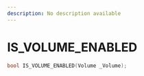 ```yaml
---
description: No description available 
---
```


# IS_VOLUME_ENABLED

```cpp
bool IS_VOLUME_ENABLED(Volume _Volume);
```
